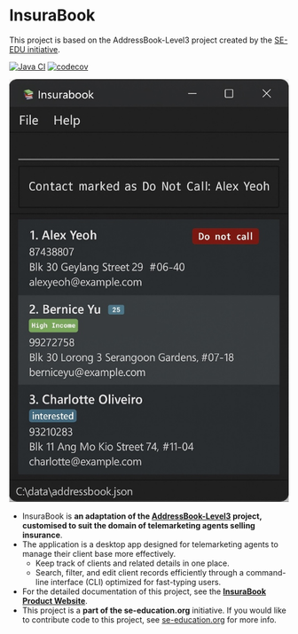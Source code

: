 # InsuraBook

This project is based on the AddressBook-Level3 project created by the [SE-EDU initiative](https://se-education.org).

[![Java CI](https://github.com/AY2526S1-CS2103T-F15a-2/tp/actions/workflows/gradle.yml/badge.svg)](https://github.com/AY2526S1-CS2103T-F15a-2/tp/actions/workflows/gradle.yml)
[![codecov](https://codecov.io/gh/AY2526S1-CS2103T-F15a-2/tp/branch/master/graph/badge.svg?token=354WJSWX3E)](https://codecov.io/gh/AY2526S1-CS2103T-F15a-2/tp)

![Ui](docs/images/Ui.png)

- InsuraBook is **an adaptation of the [AddressBook-Level3](https://se-education.org/addressbook-level3) project, customised to suit the domain of telemarketing agents selling insurance**.<br>
- The application is a desktop app designed for telemarketing agents to manage their client base more effectively.
  - Keep track of clients and related details in one place.
  - Search, filter, and edit client records efficiently through a command-line interface (CLI) optimized for fast-typing users.
- For the detailed documentation of this project, see the **[InsuraBook Product Website](https://ay2526s1-cs2103t-f15a-2.github.io/tp/)**.
- This project is a **part of the se-education.org** initiative. If you would like to contribute code to this project, see [se-education.org](https://se-education.org/#contributing-to-se-edu) for more info.
